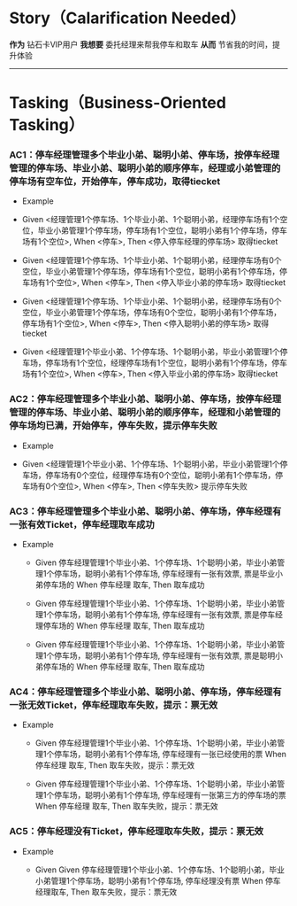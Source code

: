 # Story（Calarification Needed）

**作为** 钻石卡VIP用户
**我想要** 委托经理来帮我停车和取车
**从而** 节省我的时间，提升体验

---

# Tasking（Business-Oriented Tasking）
### AC1：停车经理管理多个毕业小弟、聪明小弟、停车场，按停车经理管理的停车场、毕业小弟、聪明小弟的顺序停车，经理或小弟管理的停车场有空车位，开始停车，停车成功，取得tiecket

- Example
 -  Given <经理管理1个停车场、1个毕业小弟、1个聪明小弟，经理停车场有1个空位，毕业小弟管理1个停车场，停车场有1个空位，聪明小弟有1个停车场，停车场有1个空位>, When <停车>, Then <停入停车经理的停车场> 取得tiecket
   
 -  Given <经理管理1个停车场、1个毕业小弟、1个聪明小弟，经理停车场有0个空位，毕业小弟管理1个停车场，停车场有1个空位，聪明小弟有1个停车场，停车场有1个空位>, When <停车>, Then <停入毕业小弟的停车场> 取得tiecket
   
 -  Given <经理管理1个停车场、1个毕业小弟、1个聪明小弟，经理停车场有0个空位，毕业小弟管理1个停车场，停车场有0个空位，聪明小弟有1个停车场，停车场有1个空位>, When <停车>, Then <停入聪明小弟的停车场> 取得tiecket
  
 -  Given <经理管理1个毕业小弟、1个停车场、1个聪明小弟，毕业小弟管理1个停车场，停车场有1个空位，经理停车场有1个空位，聪明小弟有1个停车场，停车场有1个空位>, When <停车>, Then <停入毕业小弟的停车场> 取得tiecket


### AC2：停车经理管理多个毕业小弟、聪明小弟、停车场，按停车经理管理的停车场、毕业小弟、聪明小弟的顺序停车，经理和小弟管理的停车场均已满，开始停车，停车失败，提示停车失败

- Example

 -  Given <经理管理1个毕业小弟、1个停车场、1个聪明小弟，毕业小弟管理1个停车场，停车场有0个空位，经理停车场有0个空位，聪明小弟有1个停车场，停车场有0个空位>, When <停车>, Then <停车失败> 提示停车失败


### AC3：停车经理管理多个毕业小弟、聪明小弟、停车场，停车经理有一张有效Ticket，停车经理取车成功

- Example

    - Given 停车经理管理1个毕业小弟、1个停车场、1个聪明小弟，毕业小弟管理1个停车场，聪明小弟有1个停车场, 停车经理有一张有效票, 票是毕业小弟停车场的 When 停车经理 取车, Then 取车成功

    - Given 停车经理管理1个毕业小弟、1个停车场、1个聪明小弟，毕业小弟管理1个停车场，聪明小弟有1个停车场, 停车经理有一张有效票, 票是停车经理停车场的 When 停车经理 取车, Then 取车成功

    - Given 停车经理管理1个毕业小弟、1个停车场、1个聪明小弟，毕业小弟管理1个停车场，聪明小弟有1个停车场, 停车经理有一张有效票, 票是聪明小弟停车场的 When 停车经理 取车, Then 取车成功

### AC4：停车经理管理多个毕业小弟、聪明小弟、停车场，停车经理有一张无效Ticket，停车经理取车失败，提示：票无效

- Example

    - Given 停车经理管理1个毕业小弟、1个停车场、1个聪明小弟，毕业小弟管理1个停车场，聪明小弟有1个停车场, 停车经理有一张已经使用的票 When 停车经理 取车, Then 取车失败，提示：票无效

    - Given 停车经理管理1个毕业小弟、1个停车场、1个聪明小弟，毕业小弟管理1个停车场，聪明小弟有1个停车场,  停车经理有一张第三方的停车场的票 When 停车经理 取车, Then 取车失败，提示：票无效

### AC5：停车经理没有Ticket，停车经理取车失败，提示：票无效

- Example

    - Given Given 停车经理管理1个毕业小弟、1个停车场、1个聪明小弟，毕业小弟管理1个停车场，聪明小弟有1个停车场, 停车经理没有票 When 停车经理取车, Then 取车失败，提示：票无效